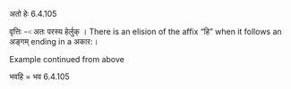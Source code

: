 

 अतो हेः 6.4.105 


वृत्तिः --ः अतः परस्‍य हेर्लुक् । There is an elision of the affix “हि” when it follows an अङ्गम् ending in a अकार:। 


Example continued from above 


भवहि = भव 6.4.105 


